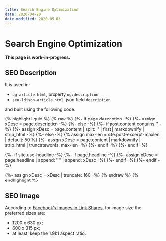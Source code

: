 ```yaml
---
title: Search Engine Optimization
date: 2020-04-20
date-modified: 2020-05-03
---
```


# Search Engine Optimization

**This page is work-in-progress.**

## SEO Description

It is used in:

* `og-article.html`, property `og:description`
* `seo-ldjson-article.html`, json field `description`

and built using the following code:

{% highlight liquid %}
{% raw %}
{%- if page.description -%}
  {%- assign xDesc = page.description -%}
{%- else -%}
  {%- if post.content contains '<!--more-->' -%}
    {%- assign xDesc = page.content | split: '<!--more-->' | first | markdownify | strip_html -%}
  {%- else -%}
    {% assign max-len = site.post-excerpt-maxlen | default: 50 %}
    {%- assign xDesc = page.content | markdownify | strip_html | truncatewords: max-len -%}
  {%- endif -%}
{%- endif -%}

{%- if site.use-headline -%}
  {%- if page.headline -%}
    {%- assign xDesc = page.headline | append: " " | append: xDesc -%}
  {%- endif -%}
{%- endif -%}

{%- assign xDesc = xDesc | truncate: 160 -%}
{% endraw %}
{% endhighlight %}

## SEO Image

According to [Facebook's Images in Link Shares](https://developers.facebook.com/docs/sharing/webmasters/images),
for image size the preferred sizes are:

* 1200 x 630 px;
* 600 x 315 px;
* at least, keep the 1.91:1 aspect ratio.
